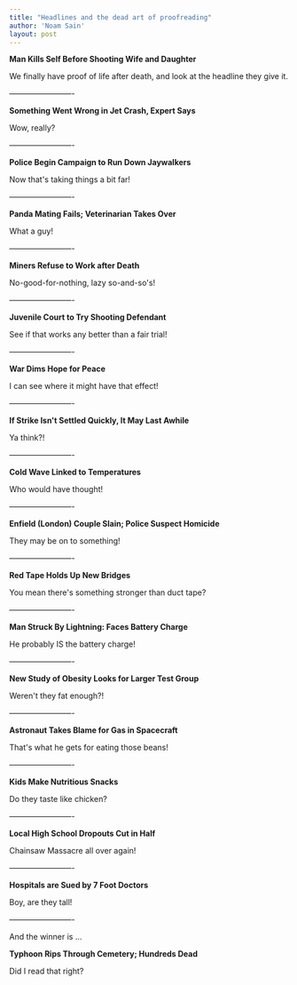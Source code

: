 ```yaml
---
title: "Headlines and the dead art of proofreading"
author: 'Noam Sain'
layout: post
---
```


**Man Kills Self Before Shooting Wife and Daughter**

We finally have proof of life after death, and look at the headline they give it.

————————-

**Something Went Wrong in Jet Crash, Expert Says**

Wow, really?

————————-

**Police Begin Campaign to Run Down Jaywalkers**

Now that's taking things a bit far!

————————-

**Panda Mating Fails; Veterinarian Takes Over**

What a guy!

————————-

**Miners Refuse to Work after Death**

No-good-for-nothing, lazy so-and-so's!

————————-

**Juvenile Court to Try Shooting Defendant**

See if that works any better than a fair trial!

————————-

**War Dims Hope for Peace**

I can see where it might have that effect!

————————-

**If Strike Isn't Settled Quickly, It May Last Awhile**

Ya think?!

————————-

**Cold Wave Linked to Temperatures**

Who would have thought!

————————-

**Enfield (London) Couple Slain; Police Suspect Homicide**

They may be on to something!

————————-

**Red Tape Holds Up New Bridges**

You mean there's something stronger than duct tape?

————————-

**Man Struck By Lightning: Faces Battery Charge**

He probably IS the battery charge!

————————-

**New Study of Obesity Looks for Larger Test Group**

Weren't they fat enough?!

————————-

**Astronaut Takes Blame for Gas in Spacecraft**

That's what he gets for eating those beans!

————————-

**Kids Make Nutritious Snacks**

Do they taste like chicken?

————————-

**Local High School Dropouts Cut in Half**

Chainsaw Massacre all over again!

————————-

**Hospitals are Sued by 7 Foot Doctors**

Boy, are they tall!

————————-

And the winner is …

**Typhoon Rips Through Cemetery; Hundreds Dead**

Did I read that right?